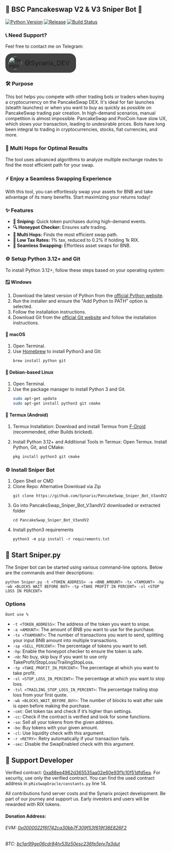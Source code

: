 
## 🚀 BSC Pancakeswap V2 & V3 Sniper Bot 🚀
[![Python Version](https://img.shields.io/badge/Python-3.8%2B-blue)](https://www.python.org/downloads/) [![Release](https://img.shields.io/badge/Release-V4-brightgreen)](https://github.com/Sevens-W3-Lab/Pancakeswap_BSC_Sniper_Bot/releases/tag/V4) [![Build Status](https://img.shields.io/badge/Build-Passing-brightgreen)]()

### 📞 Need Support?
Feel free to contact me on Telegram: 
<!-- HTML-Version -->

<div style="display: flex; align-items: center; ;">
   <a href="https://t.me/Synarix_DEV" target="_blank" style="background-color: #424242; padding: 10px; border-radius: 20px; text-decoration: none; display: flex; align-items: center;">
        <img src="https://i.imgur.com/8zl66Qv.jpg" alt="Telegram" width="40" height="40" style="vertical-align: middle; border-radius: 50%;">
        <span style="font-size: 20px; vertical-align: middle; margin-left: 10px; margin-right:10px;">@Synarix_DEV</span>
    </a>
</div>

### 🛠️ Purpose
This bot helps you compete with other trading bots or traders when buying a cryptocurrency on the PancakeSwap DEX. It's ideal for fair launches (stealth launches) or when you want to buy as quickly as possible on PancakeSwap trading pair creation. In high-demand scenarios, manual competition is almost impossible. PancakeSwap and PooCoin have slow UX, which slows your transaction, leading to undesirable prices. Bots have long been integral to trading in cryptocurrencies, stocks, fiat currencies, and more.

### 🔄 Multi Hops for Optimal Results 
The tool uses advanced algorithms to analyze multiple exchange routes to find the most efficient path for your swap. 

### ⚡ Enjoy a Seamless Swapping Experience 
With this tool, you can effortlessly swap your assets for BNB and take advantage of its many benefits. Start maximizing your returns today!

### ✨ Features
- **🚀 Sniping:** Quick token purchases during high-demand events.
- **🔍 Honeypot Checker:** Ensures safe trading.
- **🔄 Multi Hops:** Finds the most efficient swap path.
- **💸 Low Tax Rates:** 1% tax, reduced to 0.2% if holding 1k RIX.
- **🔄 Seamless Swapping:** Effortless asset swaps for BNB.

### ⚙️ Setup Python 3.12+ and Git
To install Python 3.12+, follow these steps based on your operating system:

#### 🪟 Windows
1. Download the latest version of Python from the [official Python website](https://www.python.org/downloads/).
2. Run the installer and ensure the "Add Python to PATH" option is selected.
3. Follow the installation instructions.
4. Download Git from the [official Git website](https://git-scm.com/downloads) and follow the installation instructions.

#### 🍎 macOS
1. Open Terminal.
2. Use [Homebrew](https://brew.sh/) to install Python3 and Git:  
   ```bash
   brew install python git
   ```

#### 🐧 Debian-based Linux
1. Open Terminal.
2. Use the package manager to install Python 3 and Git.
   ```bash
   sudo apt-get update
   sudo apt-get install python3 git cmake
   ```

#### 📱 Termux (Android)
1. Termux Installation:
     Download and install Termux from [F-Droid](https://f-droid.org/en/packages/com.termux/) (recommended, other Builds bricked).

2. Install Python 3.12+ and Additional Tools in Termux:
 Open Termux.
Install Python, Git, and CMake:
    ```bash
    pkg install python3 git cmake
    ```
### ⚙️ Install Sniper Bot
1. Open Shell or CMD
2. Clone Repo: Alternative Download via Zip
    ```shell
    git clone https://github.com/Synarix/PancakeSwap_Sniper_Bot_V3andV2
    ``` 
3. Go into PancaksSwap_Sniper_Bot_V3andV2 downloaded or extracted folder
    ```shell
    cd PancakeSwap_Sniper_Bot_V3andV2
    ``` 
4. Install python3 requirements
    ```shell
    python3 -m pip install -r requirements.txt
    ```

## 🚀 Start Sniper.py

The Sniper bot can be started using various command-line options. Below are the commands and their descriptions:

```shell
python Sniper.py -t <TOKEN_ADDRESS> -a <BNB_AMOUNT> -tx <TAMOUNT> -hp -wb <BLOCKS WAIT BEFORE BUY> -tp <TAKE PROFIT IN PERCENT> -sl <STOP LOSS IN PERCENT>
```

### Options
`Dont use %`
- `-t <TOKEN_ADDRESS>`: The address of the token you want to snipe.
- `-a <AMOUNT>`: The amount of BNB you want to use for the purchase.
- `-tx <TXAMOUNT>`: The number of transactions you want to send, splitting your input BNB amount into multiple transactions.
- `-sp <SELL_PERCENT>`: The percentage of tokens you want to sell.
- `-hp`: Enable the honeypot checker to ensure the token is safe.
- `-nb`: No buy, skip buy if you want to use only TakeProfit/StopLoss/TrailingStopLoss.
- `-tp <TAKE_PROFIT_IN_PERCENT>`: The percentage at which you want to take profit.
- `-sl <STOP_LOSS_IN_PERCENT>`: The percentage at which you want to stop loss.
- `-tsl <TRAILING_STOP_LOSS_IN_PERCENT>`: The percentage trailing stop loss from your first quote.
- `-wb <BLOCKS_WAIT_BEFORE_BUY>`: The number of blocks to wait after sale is open before making the purchase.
- `-cmt`: Get token tax and check if it’s higher than settings.
- `-cc`: Check if the contract is verified and look for some functions.
- `-so`: Sell all your tokens from the given address.
- `-bo`: Buy tokens with your given amount.
- `-cl`: Use liquidity check with this argument.
- `-r <RETRY>`: Retry automatically if your transaction fails.
- `-sec`: Disable the SwapEnabled check with this argument.



## 💖 Support Developer
Verified contract: [0xa88ee4962d365535aa02e60e93f1c10f51dfd5ea](https://bscscan.com/address/0xa88ee4962d365535aa02e60e93f1c10f51dfd5ea#code).
For security, use only the verified contract.
You can find the used contract address in `pRixSwapOracle/constants.py` line 14.

All contributions fund server costs and the Synarix project development. Be part of our journey and support us. Early investors and users will be rewarded with RIX tokens.

#### Donation Address:

###### EVM: [0x0000022f6f742ca30bb7F309f53f619f36E826F2](https://bscscan.com/address/0x0000022f6f742ca30bb7f309f53f619f36e826f2)
###### BTC: [bc1qr99ge06cdr84ty53lz50esc236fp5pjv7a3dut](https://btcscan.org/address/bc1qr99ge06cdr84ty53lz50esc236fp5pjv7a3dut)
